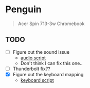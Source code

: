 # Penguin

> Acer Spin 713-3w Chromebook

## TODO

- [ ] Figure out the sound issue
  - [audio script](https://github.com/WeirdTreeThing/chromebook-linux-audio)
  - Don't think I can fix this one..
- [ ] Thunderbolt fix??
- [x] Figure out the keyboard mapping
  - [keyboard script](https://github.com/WeirdTreeThing/cros-keyboard-map)
